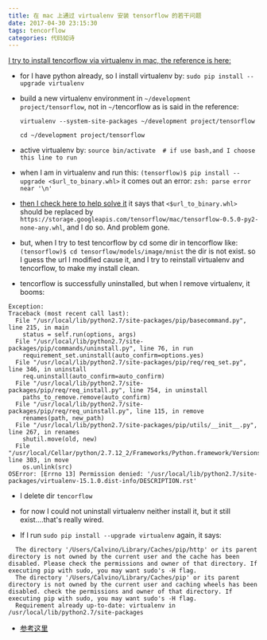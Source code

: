 ```yaml
---
title: 在 mac 上通过 virtualenv 安装 tensorflow 的若干问题
date: 2017-04-30 23:15:30
tags: tencorflow
categories: 代码如诗
---
```


[I try to install tencorflow via virtualenv in mac, the reference is here:](https://www.tensorflow.org/versions/r0.12/get_started/os_setup.html#virtualenv-installation)

- for I have python already, so I install virtualenv by:
  `sudo pip install --upgrade virtualenv`

- build a new virtualenv environment in `~/development project/tensorflow`, not in `~/`tencorflow as is said in the reference: 

  `virtualenv --system-site-packages ~/development project/tensorflow`

  `cd ~/development project/tensorflow`

- active virtualenv by:
  `source bin/activate  # if use bash,and I choose this line to run`

- when I am in virtualenv and run this: 
  `(tensorflow)$ pip install --upgrade <$url_to_binary.whl>`
  it comes out an error:
  `zsh: parse error near '\n'`

- [then I check here to help solve it](http://stackoverflow.com/questions/33673583/installing-tensorflow-in-a-virtualenv-on-osx)
  it says that `<$url_to_binary.whl>` should be replaced by `https://storage.googleapis.com/tensorflow/mac/tensorflow-0.5.0-py2-none-any.whl`, and I do so. And problem gone.

- but, when I try to test tencorflow by cd some dir in tencorflow like: 
  `(tensorflow)$ cd tensorflow/models/image/mnist`
  the dir is not exist.
  so I guess the url I modified cause it, and I try to reinstall virtualenv and tencorflow, to make my install clean.

- tencorflow is successfully uninstalled, but when I remove virtualenv, it booms:
```
Exception:
Traceback (most recent call last):
  File "/usr/local/lib/python2.7/site-packages/pip/basecommand.py", line 215, in main
    status = self.run(options, args)
  File "/usr/local/lib/python2.7/site-packages/pip/commands/uninstall.py", line 76, in run
    requirement_set.uninstall(auto_confirm=options.yes)
  File "/usr/local/lib/python2.7/site-packages/pip/req/req_set.py", line 346, in uninstall
    req.uninstall(auto_confirm=auto_confirm)
  File "/usr/local/lib/python2.7/site-packages/pip/req/req_install.py", line 754, in uninstall
    paths_to_remove.remove(auto_confirm)
  File "/usr/local/lib/python2.7/site-packages/pip/req/req_uninstall.py", line 115, in remove
    renames(path, new_path)
  File "/usr/local/lib/python2.7/site-packages/pip/utils/__init__.py", line 267, in renames
    shutil.move(old, new)
  File "/usr/local/Cellar/python/2.7.12_2/Frameworks/Python.framework/Versions/2.7/lib/python2.7/shutil.py", line 303, in move
    os.unlink(src)
OSError: [Errno 13] Permission denied: '/usr/local/lib/python2.7/site-packages/virtualenv-15.1.0.dist-info/DESCRIPTION.rst'
```
- I delete dir `tencorflow`
- for now I could not uninstall virtualenv neither install it, but it still exist....that's really wired.

- If I run `sudo pip install --upgrade virtualenv` again, it says:
```
  The directory '/Users/Calvino/Library/Caches/pip/http' or its parent directory is not owned by the current user and the cache has been disabled. Please check the permissions and owner of that directory. If executing pip with sudo, you may want sudo's -H flag.
  The directory '/Users/Calvino/Library/Caches/pip' or its parent directory is not owned by the current user and caching wheels has been disabled. check the permissions and owner of that directory. If executing pip with sudo, you may want sudo's -H flag.
  Requirement already up-to-date: virtualenv in /usr/local/lib/python2.7/site-packages
```

- [参考这里](https://github.com/registerguard/registerguard.github.io/wiki/Install-python,-virtualenv,-virtualenvwrapper-in-a-brew-environment)